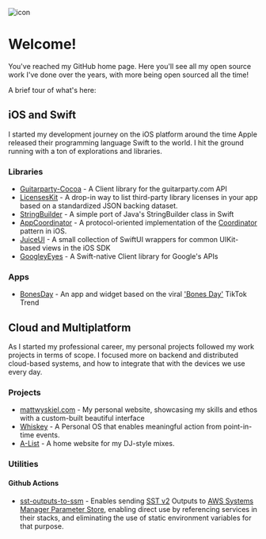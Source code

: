 ![icon](https://images.ctfassets.net/zh68lrw89i3n/5hzGFHQzOB3XoS1VJJnHeI/1e99265c2c3078528571f6ba49197914/png-bird-logo.png)

# Welcome!

You've reached my GitHub home page. Here you'll see all my open source work I've done over the years, with more being open sourced all the time!

A brief tour of what's here:

## iOS and Swift

I started my development journey on the iOS platform around the time Apple released their programming language Swift to the world. I hit the ground running with a ton of explorations and libraries.

### Libraries
- [Guitarparty-Cocoa](https://github.com/mattwyskiel/Guitarparty-Cocoa) - A Client library for the guitarparty.com API
- [LicensesKit](https://github.com/mattwyskiel/LicensesKit) - A drop-in way to list third-party library licenses in your app based on a standardized JSON backing dataset.
- [StringBuilder](https://github.com/mattwyskiel/StringBuilder) - A simple port of Java's StringBuilder class in Swift
- [AppCoordinator](https://github.com/mattwyskiel/AppCoordinator) - A protocol-oriented implementation of the [Coordinator](https://mattwyskiel.com/stories/protocol-oriented-app-coordinators-in-swift) pattern in iOS.
- [JuiceUI](https://github.com/mattwyskiel/JuiceUI) - A small collection of SwiftUI wrappers for common UIKit-based views in the iOS SDK
- [GoogleyEyes](https://github.com/GoogleyEyes) - A Swift-native Client library for Google's APIs

### Apps
- [BonesDay](https://github.com/mattwyskiel/BonesDay) - An app and widget based on the viral ['Bones Day'](https://www.nytimes.com/2021/10/21/style/bones-day-noodle-tiktok-dog.html) TikTok Trend

## Cloud and Multiplatform

As I started my professional career, my personal projects followed my work projects in terms of scope. I focused more on backend and distributed cloud-based systems, and how to integrate that with the devices we use every day.

### Projects
- [mattwyskiel.com](https://github.com/mattwyskiel/mattwyskiel.com) - My personal website, showcasing my skills and ethos with a custom-built beautiful interface
- [Whiskey](https://github.com/whiskey-platform) - A Personal OS that enables meaningful action from point-in-time events.
- [A-List](https://github.com/mattwyskiel/a-list) - A home website for my DJ-style mixes.

### Utilities
#### Github Actions
- [sst-outputs-to-ssm](https://github.com/mattwyskiel/sst-outputs-to-ssm) - Enables sending [SST v2](https://v2.sst.dev/) Outputs to [AWS Systems Manager Parameter Store](https://docs.aws.amazon.com/systems-manager/latest/userguide/systems-manager-parameter-store.html), enabling direct use by referencing services in their stacks, and eliminating the use of static environment variables for that purpose.
